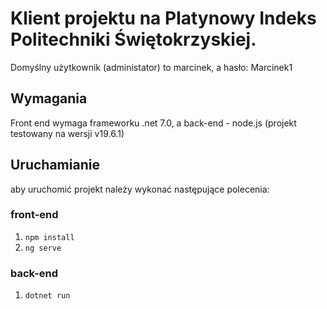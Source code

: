 # Klient projektu na Platynowy Indeks Politechniki Świętokrzyskiej.

Domyślny użytkownik (administator) to marcinek, a hasło: Marcinek1 


## Wymagania
  Front end wymaga frameworku .net 7.0, a back-end - node.js (projekt testowany na wersji v19.6.1)

## Uruchamianie
aby uruchomić projekt należy wykonać następujące polecenia:


### front-end
  1. `npm install`
  2. `ng serve`

### back-end
  1. `dotnet run`
